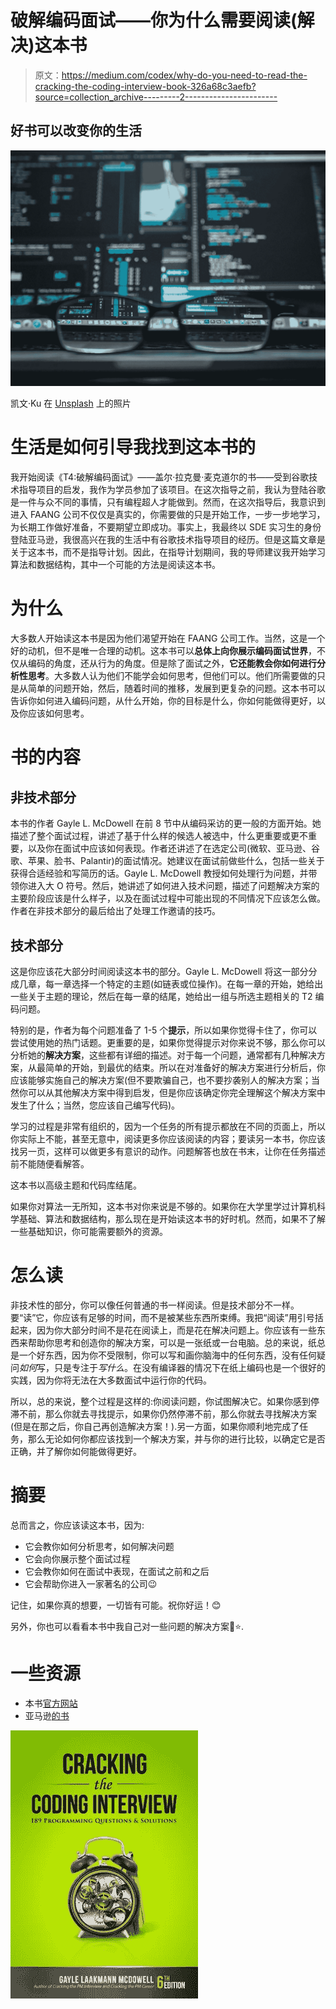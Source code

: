 # 破解编码面试——你为什么需要阅读(解决)这本书

> 原文：<https://medium.com/codex/why-do-you-need-to-read-the-cracking-the-coding-interview-book-326a68c3aefb?source=collection_archive---------2----------------------->

## 好书可以改变你的生活

![](img/8ce495a5f59c4076c528d9652ea56ede.png)

凯文·Ku 在 [Unsplash](https://unsplash.com/) 上的照片

# 生活是如何引导我找到这本书的

我开始阅读《T4:破解编码面试》——盖尔·拉克曼·麦克道尔的书——受到谷歌技术指导项目的启发，我作为学员参加了该项目。在这次指导之前，我认为登陆谷歌是一件与众不同的事情，只有编程超人才能做到。然而，在这次指导后，我意识到进入 FAANG 公司不仅仅是真实的，你需要做的只是开始工作，一步一步地学习，为长期工作做好准备，不要期望立即成功。事实上，我最终以 SDE 实习生的身份登陆亚马逊，我很高兴在我的生活中有谷歌技术指导项目的经历。但是这篇文章是关于这本书，而不是指导计划。因此，在指导计划期间，我的导师建议我开始学习算法和数据结构，其中一个可能的方法是阅读这本书。

# 为什么

大多数人开始读这本书是因为他们渴望开始在 FAANG 公司工作。当然，这是一个好的动机，但不是唯一合理的动机。这本书可以**总体上向你展示编码面试世界**，不仅从编码的角度，还从行为的角度。但是除了面试之外，**它还能教会你如何进行分析性思考**。大多数人认为他们不能学会如何思考，但他们可以。他们所需要做的只是从简单的问题开始，然后，随着时间的推移，发展到更复杂的问题。这本书可以告诉你如何进入编码问题，从什么开始，你的目标是什么，你如何能做得更好，以及你应该如何思考。

# 书的内容

## 非技术部分

本书的作者 Gayle L. McDowell 在前 8 节中从编码采访的更一般的方面开始。她描述了整个面试过程，讲述了基于什么样的候选人被选中，什么更重要或更不重要，以及你在面试中应该如何表现。作者还讲述了在选定公司(微软、亚马逊、谷歌、苹果、脸书、Palantir)的面试情况。她建议在面试前做些什么，包括一些关于获得合适经验和写简历的话。Gayle L. McDowell 教授如何处理行为问题，并带领你进入大 O 符号。然后，她讲述了如何进入技术问题，描述了问题解决方案的主要阶段应该是什么样子，以及在面试过程中可能出现的不同情况下应该怎么做。作者在非技术部分的最后给出了处理工作邀请的技巧。

## 技术部分

这是你应该花大部分时间阅读这本书的部分。Gayle L. McDowell 将这一部分分成几章，每一章选择一个特定的主题(如链表或位操作)。在每一章的开始，她给出一些关于主题的理论，然后在每一章的结尾，她给出一组与所选主题相关的 T2 编码问题。

特别的是，作者为每个问题准备了 1-5 个**提示**，所以如果你觉得卡住了，你可以尝试使用她的热门话题。更重要的是，如果你觉得提示对你来说不够，那么你可以分析她的**解决方案**，这些都有详细的描述。对于每一个问题，通常都有几种解决方案，从最简单的开始，到最优的结束。所以在对准备好的解决方案进行分析后，你应该能够实施自己的解决方案(但不要欺骗自己，也不要抄袭别人的解决方案；当然你可以从其他解决方案中得到启发，但是你应该确定你完全理解这个解决方案中发生了什么；当然，您应该自己编写代码)。

学习的过程是非常有组织的，因为一个任务的所有提示都放在不同的页面上，所以你实际上不能，甚至无意中，阅读更多你应该阅读的内容；要读另一本书，你应该找另一页，这样可以做更多有意识的动作。问题解答也放在书末，让你在任务描述前不能随便看解答。

这本书以高级主题和代码库结尾。

如果你对算法一无所知，这本书对你来说是不够的。如果你在大学里学过计算机科学基础、算法和数据结构，那么现在是开始读这本书的好时机。然而，如果不了解一些基础知识，你可能需要额外的资源。

# 怎么读

非技术性的部分，你可以像任何普通的书一样阅读。但是技术部分不一样。要“读”它，你应该有足够的时间，而不是被某些东西所束缚。我把“阅读”用引号括起来，因为你大部分时间不是花在阅读上，而是花在解决问题上。你应该有一些东西来帮助你思考和创造你的解决方案，可以是一张纸或一台电脑。总的来说，纸总是一个好东西，因为你不受限制，你可以写和画你脑海中的任何东西，没有任何疑问*如何*写，只是专注于*写什么*。在没有编译器的情况下在纸上编码也是一个很好的实践，因为你将无法在大多数面试中运行你的代码。

所以，总的来说，整个过程是这样的:你阅读问题，你试图解决它。如果你感到停滞不前，那么你就去寻找提示，如果你仍然停滞不前，那么你就去寻找解决方案(但是在那之后，你自己再创造解决方案！).另一方面，如果你顺利地完成了任务，那么无论如何你都应该找到一个解决方案，并与你的进行比较，以确定它是否正确，并了解你如何能做得更好。

# 摘要

总而言之，你应该读这本书，因为:

*   它会教你如何分析思考，如何解决问题
*   它会向你展示整个面试过程
*   它会教你如何在面试中表现，在面试之前和之后
*   它会帮助你进入一家著名的公司😉

记住，如果你真的想要，一切皆有可能。祝你好运！😊

另外，你也可以看看本书中我自己对一些问题的解决方案🙂⭐️.

# 一些资源

*   本书[官方网站](https://www.crackingthecodinginterview.com/)
*   亚马逊[的书](https://www.amazon.com/Cracking-Coding-Interview-Programming-Questions/dp/0984782850)

![](img/0e3bf1483710f373731a52102a7c6e7b.png)